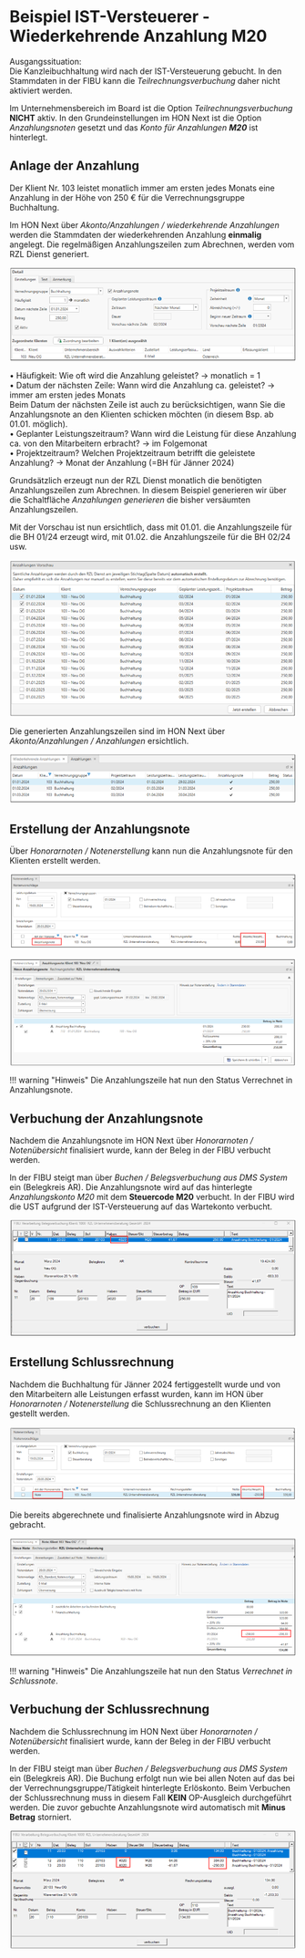 # Beispiel IST-Versteuerer - Wiederkehrende Anzahlung M20

Ausgangssituation:   
Die Kanzleibuchhaltung wird nach der IST-Versteuerung gebucht. In den Stammdaten in der FIBU kann die *Teilrechnungsverbuchung* daher nicht aktiviert werden.

Im Unternehmensbereich im Board ist die Option *Teilrechnungsverbuchung* **NICHT** aktiv. In den Grundeinstellungen im HON Next ist die Option *Anzahlungsnoten* gesetzt und das *Konto für Anzahlungen **M20*** ist hinterlegt.

## 	Anlage der Anzahlung

Der Klient Nr. 103 leistet monatlich immer am ersten jedes Monats eine Anzahlung in der Höhe von 250 € für die Verrechnungsgruppe Buchhaltung.

Im HON Next über *Akonto/Anzahlungen / wiederkehrende Anzahlungen* werden die Stammdaten der wiederkehrenden Anzahlung **einmalig** angelegt. Die regelmäßigen Anzahlungszeilen zum Abrechnen, werden vom RZL Dienst generiert.

![](<img/image21.png>)
 
•	Häufigkeit: Wie oft wird die Anzahlung geleistet? -> monatlich = 1   
•	Datum der nächsten Zeile: Wann wird die Anzahlung ca. geleistet? -> immer am ersten jedes Monats   
Beim Datum der nächsten Zeile ist auch zu berücksichtigen, wann Sie die Anzahlungsnote an den Klienten schicken möchten (in diesem Bsp. ab 01.01. möglich).   
•	Geplanter Leistungszeitraum? Wann wird die Leistung für diese Anzahlung ca. von den Mitarbeitern erbracht? -> im Folgemonat   
•	Projektzeitraum? Welchen Projektzeitraum betrifft die geleistete Anzahlung? -> Monat der Anzahlung (=BH für Jänner 2024)  

Grundsätzlich erzeugt nun der RZL Dienst monatlich die benötigten Anzahlungszeilen zum Abrechnen. In diesem Beispiel generieren wir über die Schaltfläche *Anzahlungen generieren* die bisher versäumten Anzahlungszeilen.

Mit der Vorschau ist nun ersichtlich, dass mit 01.01. die Anzahlungszeile für die BH 01/24 erzeugt wird, mit 01.02. die Anzahlungszeile für die BH 02/24 usw. 

![](<img/image22.png>)
 
Die generierten Anzahlungszeilen sind im HON Next über *Akonto/Anzahlungen / Anzahlungen* ersichtlich.

![](<img/image23.png>)
 
##	Erstellung der Anzahlungsnote
Über *Honorarnoten / Notenerstellung* kann nun die Anzahlungsnote für den Klienten erstellt werden.

![](<img/image24.png>)
 
![](<img/image25.png>)
 
!!! warning "Hinweis"
    Die Anzahlungszeile hat nun den Status Verrechnet in Anzahlungsnote.

## 	Verbuchung der Anzahlungsnote
Nachdem die Anzahlungsnote im HON Next über *Honorarnoten / Notenübersicht* finalisiert wurde, kann der Beleg in der FIBU verbucht werden.

In der FIBU steigt man über *Buchen / Belegsverbuchung aus DMS System* ein (Belegkreis AR). Die Anzahlungsnote wird auf das hinterlegte *Anzahlungskonto M20* mit dem **Steuercode M20** verbucht. In der FIBU wird die UST aufgrund der IST-Versteuerung auf das Wartekonto verbucht.

![](<img/image26.png>)
 
##	Erstellung Schlussrechnung
Nachdem die Buchhaltung für Jänner 2024 fertiggestellt wurde und von den Mitarbeitern alle Leistungen erfasst wurden, kann im HON über *Honorarnoten / Notenerstellung* die Schlussrechnung an den Klienten gestellt werden.

![](<img/image27.png>)
 
Die bereits abgerechnete und finalisierte Anzahlungsnote wird in Abzug gebracht.

![](<img/image28.png>)
 
!!! warning "Hinweis"
    Die Anzahlungszeile hat nun den Status *Verrechnet in Schlussnote*.


##	Verbuchung der Schlussrechnung
Nachdem die Schlussrechnung im HON Next über *Honorarnoten / Notenübersicht* finalisiert wurde, kann der Beleg in der FIBU verbucht werden.

In der FIBU steigt man über *Buchen / Belegsverbuchung aus DMS System* ein (Belegkreis AR). Die Buchung erfolgt nun wie bei allen Noten auf das bei der Verrechnungsgruppe/Tätigkeit hinterlegte Erlöskonto. Beim Verbuchen der Schlussrechnung muss in diesem Fall **KEIN** OP-Ausgleich durchgeführt werden. Die zuvor gebuchte Anzahlungsnote wird automatisch mit **Minus Betrag** storniert.

![](<img/image29.png>)
 

